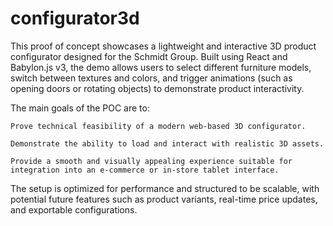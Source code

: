 # configurator3d
This proof of concept showcases a lightweight and interactive 3D product configurator designed for the Schmidt Group. Built using React and Babylon.js v3, the demo allows users to select different furniture models, switch between textures and colors, and trigger animations (such as opening doors or rotating objects) to demonstrate product interactivity.

The main goals of the POC are to:

    Prove technical feasibility of a modern web-based 3D configurator.

    Demonstrate the ability to load and interact with realistic 3D assets.

    Provide a smooth and visually appealing experience suitable for integration into an e-commerce or in-store tablet interface.

The setup is optimized for performance and structured to be scalable, with potential future features such as product variants, real-time price updates, and exportable configurations.
